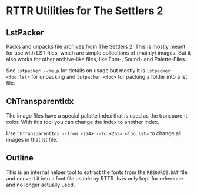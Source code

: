 # RTTR Utilities for The Settlers 2

## LstPacker
Packs and unpacks file archives from The Settlers 2.
This is mostly meant for use with LST files, which are simple collections of (mainly) images.
But it also works for other archive-like files, like Font-, Sound- and Palette-Files.

See `lstpacker --help` for details on usage but mostly it is `lstpacker <foo.lst>` for unpacking and `lstpacker <foo>` for packing a folder into a lst file.

## ChTransparentIdx
The image files have a special palette index that is used as the transparent color.
With this tool you can change the index to another index.

Use `chTransparentIdx --from <254> --to <255> <foo.lst>` to change all images in that lst file.

## Outline
This is an internal helper tool to extract the fonts from the `RESOURCE.DAT` file and convert it into a font file usable by RTTR.
Is is only kept for reference and no longer actually used.
